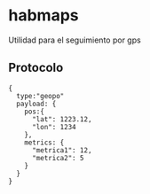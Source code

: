 # habmaps

Utilidad para el seguimiento por gps

## Protocolo


```
{
  type:"geopo"
  payload: {
    pos:{
      "lat": 1223.12,
      "lon": 1234
    },
    metrics: {
      "metrica1": 12,
      "metrica2": 5
    }
  }
}
```
